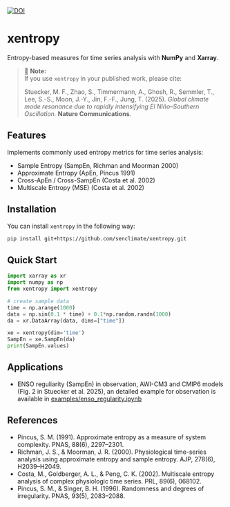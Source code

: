 [![DOI](https://zenodo.org/badge/1046296740.svg)](https://doi.org/10.5281/zenodo.17145555)

# xentropy

Entropy-based measures for time series analysis with **NumPy** and **Xarray**.  

> 📌 **Note:**  
> If you use `xentropy` in your published work, please cite:
>
> Stuecker, M. F., Zhao, S., Timmermann, A., Ghosh, R., Semmler, T., Lee, S.-S., Moon, J.-Y., Jin, F.-F., Jung, T. (2025). *Global climate mode resonance due to rapidly intensifying El Niño–Southern Oscillation.*  **Nature Communications**.


## Features
Implements commonly used entropy metrics for time series analysis:
- Sample Entropy (SampEn, Richman and Moorman 2000)
- Approximate Entropy (ApEn, Pincus 1991)
- Cross-ApEn / Cross-SampEn (Costa et al. 2002)
- Multiscale Entropy (MSE) (Costa et al. 2002)

## Installation
You can install `xentropy` in the following way:

```bash
pip install git+https://github.com/senclimate/xentropy.git
```

## Quick Start

```python
import xarray as xr
import numpy as np
from xentropy import xentropy

# create sample data
time = np.arange(1000)
data = np.sin(0.1 * time) + 0.1*np.random.randn(1000)
da = xr.DataArray(data, dims=["time"])

xe = xentropy(dim='time')
SampEn = xe.SampEn(da)
print(SampEn.values)
```

## Applications
- ENSO reguliarity (SampEn) in observation, AWI-CM3 and CMIP6 models (Fig. 2 in Stuecker et al. 2025), an detailed example for observation is available in [examples/enso_regularity.ipynb](examples/enso_regularity.ipynb)


## References

- Pincus, S. M. (1991). Approximate entropy as a measure of system complexity. PNAS, 88(6), 2297–2301.
- Richman, J. S., & Moorman, J. R. (2000). Physiological time-series analysis using approximate entropy and sample entropy. AJP, 278(6), H2039–H2049.
- Costa, M., Goldberger, A. L., & Peng, C. K. (2002). Multiscale entropy analysis of complex physiologic time series. PRL, 89(6), 068102.
- Pincus, S. M., & Singer, B. H. (1996). Randomness and degrees of irregularity. PNAS, 93(5), 2083–2088.

